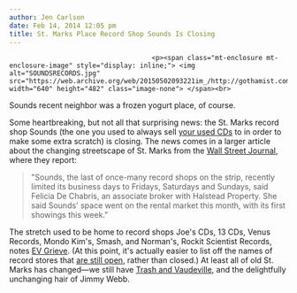 ```yaml
---
author: Jen Carlson
date: Feb 14, 2014 12:05 pm
title: St. Marks Place Record Shop Sounds Is Closing
---
```


	
										<p><span class="mt-enclosure mt-enclosure-image" style="display: inline;"> <img alt="SOUNDSRECORDS.jpg" src="https://web.archive.org/web/20150502093221im_/http://gothamist.com/attachments/arts_jen/SOUNDSRECORDS.jpg" width="640" height="482" class="image-none"> </span><br>
<span class="photo_caption">Sounds recent neighbor was a frozen yogurt place, of course.</span></p>

<p>Some heartbreaking, but not all that surprising news: the St. Marks record shop Sounds (the one you used to always sell <a href="https://web.archive.org/web/20150502093221/http://www.yelp.com/biz_photos/sounds-new-york?select=CcTBInqQS38CZz-gBfIowg#CcTBInqQS38CZz-gBfIowg">your used CDs</a> to in order to make some extra scratch) is closing. The news comes in a larger article about the changing streetscape of St. Marks from the <a href="https://web.archive.org/web/20150502093221/http://online.wsj.com/news/articles/SB10001424052702303650204579377163727216956">Wall Street Journal</a>, where they report: </p>

<blockquote>&quot;Sounds, the last of once-many record shops on the strip, recently limited its business days to Fridays, Saturdays and Sundays, said Felicia De Chabris, an associate broker with Halstead Property. She said Sounds&apos; space went on the rental market this month, with its first showings this week.&quot;</blockquote>

<p>The stretch used to be home to record shops Joe&apos;s CDs, 13 CDs, Venus Records, Mondo Kim&apos;s, Smash, and Norman&apos;s, Rockit Scientist Records, notes <a href="https://web.archive.org/web/20150502093221/http://evgrieve.com/2014/02/soon-there-wont-be-any-record-stores-on.html#.Uv41yC9Evu4.twitter">EV Grieve</a>. (At this point, it&apos;s actually easier to list off the names of record stores that <a href="https://web.archive.org/web/20150502093221/http://gothamist.com/2013/09/17/record_store_opening_in_brooklyn.php">are still open</a>, rather than closed.) At least all of old St. Marks has changed&#x2014;we still have <a href="https://web.archive.org/web/20150502093221/http://www.nytimes.com/2013/05/09/fashion/trash-and-vaudeville-still-selling-punks-look-after-38-years.html?pagewanted=all&amp;_r=0">Trash and Vaudeville</a>, and the delightfully unchanging hair of Jimmy Webb.</p>					
										
									
				